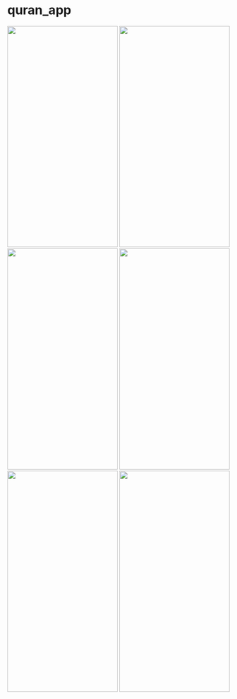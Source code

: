 # quran_app
<img src="https://github.com/ibrahim-59/quran_application/assets/116106936/02fcc506-1ae5-45dd-989d-356a36df8016" width="250" height="500">
<img src="https://github.com/ibrahim-59/quran_application/assets/116106936/fc386b40-2f0e-4890-9217-90d0b3970e44" width="250" height="500">
<img src="https://github.com/ibrahim-59/quran_application/assets/116106936/230ce841-accd-4fbc-9a90-90b78ff979ac" width="250" height="500">
<img src="https://github.com/ibrahim-59/quran_application/assets/116106936/601f3798-da8d-4d43-af3a-7ff5213d17d6" width="250" height="500">
<img src="https://github.com/ibrahim-59/quran_application/assets/116106936/98bf98d2-a613-4797-9446-268a6bdc3908" width="250" height="500">
<img src="https://github.com/ibrahim-59/quran_application/assets/116106936/e1dc5b65-4ef9-45b9-a359-7cba488affcd" width="250" height="500">



